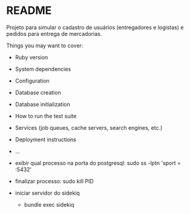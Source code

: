 # README

Projeto para simular o cadastro de usuários (entregadores e logistas) e pedidos para entrega de mercadorias.

Things you may want to cover:

* Ruby version 

* System dependencies

* Configuration

* Database creation

* Database initialization

* How to run the test suite

* Services (job queues, cache servers, search engines, etc.)

* Deployment instructions

* ...

* exibir qual processo na porta do postgresql: sudo ss -lptn 'sport = :5432'
* finalizar processo:  sudo kill PID
* iniciar servidor do sidekiq
  - bundle exec sidekiq
